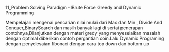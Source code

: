 11_Problem Solving Paradigm - Brute Force Greedy and Dynamic Programming

Mempelajari mengenai pencarian nilai mulai dari Max dan Min , Divide And Conquer,BinarySearch dan masih banyak lagi di sertai penerapan contohnya,Dilanjutkan dengan materi gredy yang menyeselaikan masalah dengan optimal diberikan contoh pergantian coin.Lalu Dynamic Programing dengan penyelesaian fibonaci dengan cara top down dan bottom up